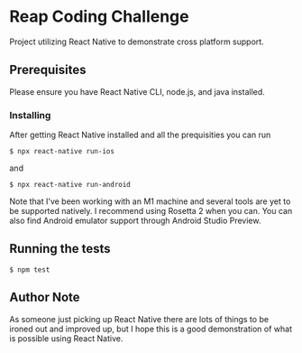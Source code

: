 # Reap Coding Challenge

Project utilizing React Native to demonstrate cross platform support.

## Prerequisites

Please ensure you have React Native CLI, node.js, and java installed.

### Installing

After getting React Native installed and all the prequisities you can run
  
    $ npx react-native run-ios
   
and

    $ npx react-native run-android

Note that I've been working with an M1 machine and several tools are yet to be supported natively. I recommend using Rosetta 2 when you can. 
You can also find Android emulator support through Android Studio Preview.

## Running the tests

    $ npm test

## Author Note

As someone just picking up React Native there are lots of things to be ironed out and improved up, but I hope this is a good demonstration of
what is possible using React Native.

